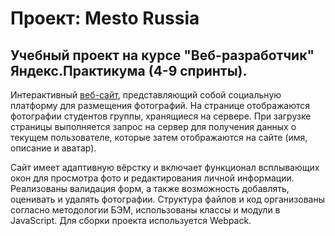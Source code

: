 # Проект: Mesto Russia
## Учебный проект на курсе "Веб-разработчик" Яндекс.Практикума (4-9 спринты).
Интерактивный [веб-сайт](https://laaimak.github.io/mesto/), представляющий собой социальную платформу для размещения фотографий. На странице отображаются фотографии студентов группы, хранящиеся на сервере. При загрузке страницы выполняется запрос на сервер для получения данных о текущем пользователе, которые затем отображаются на сайте (имя, описание и аватар).

Сайт имеет адаптивную вёрстку и включает функционал всплывающих окон для просмотра фото и редактирования личной информации. Реализованы валидация форм, а также возможность добавлять, оценивать и удалять фотографии. Структура файлов и код организованы согласно методологии БЭМ, использованы классы и модули в JavaScript. Для сборки проекта используется Webpack.

